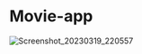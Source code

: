 # Movie-app
![Screenshot_20230319_220557](https://user-images.githubusercontent.com/119407705/226195172-8ca0f891-3ebb-4f93-b363-89240645aa7f.jpg)
